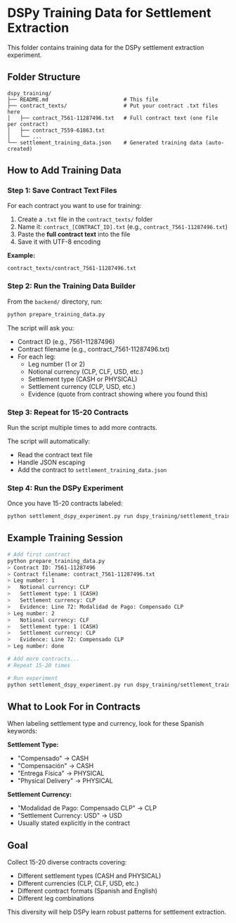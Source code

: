 # DSPy Training Data for Settlement Extraction

This folder contains training data for the DSPy settlement extraction experiment.

## Folder Structure

```
dspy_training/
├── README.md                        # This file
├── contract_texts/                  # Put your contract .txt files here
│   ├── contract_7561-11287496.txt   # Full contract text (one file per contract)
│   ├── contract_7559-61863.txt
│   └── ...
└── settlement_training_data.json    # Generated training data (auto-created)
```

## How to Add Training Data

### Step 1: Save Contract Text Files

For each contract you want to use for training:

1. Create a `.txt` file in the `contract_texts/` folder
2. Name it: `contract_[CONTRACT_ID].txt` (e.g., `contract_7561-11287496.txt`)
3. Paste the **full contract text** into the file
4. Save it with UTF-8 encoding

**Example:**
```
contract_texts/contract_7561-11287496.txt
```

### Step 2: Run the Training Data Builder

From the `backend/` directory, run:

```bash
python prepare_training_data.py
```

The script will ask you:
- Contract ID (e.g., 7561-11287496)
- Contract filename (e.g., contract_7561-11287496.txt)
- For each leg:
  - Leg number (1 or 2)
  - Notional currency (CLP, CLF, USD, etc.)
  - Settlement type (CASH or PHYSICAL)
  - Settlement currency (CLP, USD, etc.)
  - Evidence (quote from contract showing where you found this)

### Step 3: Repeat for 15-20 Contracts

Run the script multiple times to add more contracts.

The script will automatically:
- Read the contract text file
- Handle JSON escaping
- Add the contract to `settlement_training_data.json`

### Step 4: Run the DSPy Experiment

Once you have 15-20 contracts labeled:

```bash
python settlement_dspy_experiment.py run dspy_training/settlement_training_data.json
```

## Example Training Session

```bash
# Add first contract
python prepare_training_data.py
> Contract ID: 7561-11287496
> Contract filename: contract_7561-11287496.txt
> Leg number: 1
>   Notional currency: CLP
>   Settlement type: 1 (CASH)
>   Settlement currency: CLP
>   Evidence: Line 72: Modalidad de Pago: Compensado CLP
> Leg number: 2
>   Notional currency: CLF
>   Settlement type: 1 (CASH)
>   Settlement currency: CLP
>   Evidence: Line 72: Compensado CLP
> Leg number: done

# Add more contracts...
# Repeat 15-20 times

# Run experiment
python settlement_dspy_experiment.py run dspy_training/settlement_training_data.json
```

## What to Look For in Contracts

When labeling settlement type and currency, look for these Spanish keywords:

**Settlement Type:**
- "Compensado" → CASH
- "Compensación" → CASH
- "Entrega Física" → PHYSICAL
- "Physical Delivery" → PHYSICAL

**Settlement Currency:**
- "Modalidad de Pago: Compensado CLP" → CLP
- "Settlement Currency: USD" → USD
- Usually stated explicitly in the contract

## Goal

Collect 15-20 diverse contracts covering:
- Different settlement types (CASH and PHYSICAL)
- Different currencies (CLP, CLF, USD, etc.)
- Different contract formats (Spanish and English)
- Different leg combinations

This diversity will help DSPy learn robust patterns for settlement extraction.
